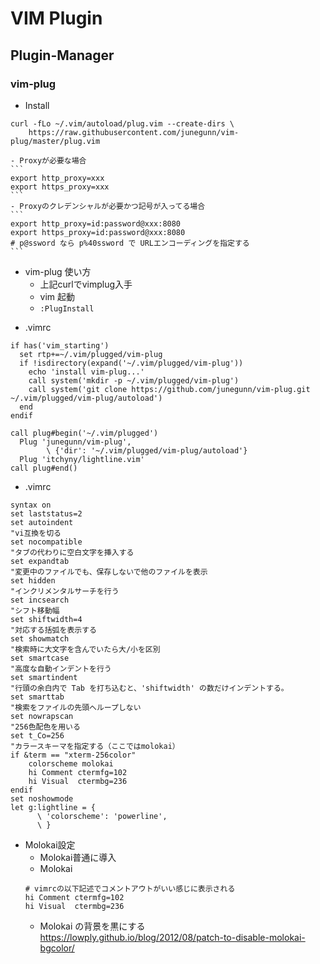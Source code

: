 # VIM Plugin
## Plugin-Manager
### vim-plug
* Install
```
curl -fLo ~/.vim/autoload/plug.vim --create-dirs \
    https://raw.githubusercontent.com/junegunn/vim-plug/master/plug.vim 
```
    - Proxyが必要な場合
    ```
    export http_proxy=xxx
    export https_proxy=xxx
    ```
    - Proxyのクレデンシャルが必要かつ記号が入ってる場合
    ```
    export http_proxy=id:password@xxx:8080
    export https_proxy=id:password@xxx:8080
    # p@ssword なら p%40ssword で URLエンコーディングを指定する
    ```

- vim-plug 使い方
    - 上記curlでvimplug入手
    - vim 起動
    - `:PlugInstall`
* .vimrc
```
if has('vim_starting')
  set rtp+=~/.vim/plugged/vim-plug
  if !isdirectory(expand('~/.vim/plugged/vim-plug'))
    echo 'install vim-plug...'
    call system('mkdir -p ~/.vim/plugged/vim-plug')
    call system('git clone https://github.com/junegunn/vim-plug.git ~/.vim/plugged/vim-plug/autoload')
  end
endif

call plug#begin('~/.vim/plugged')
  Plug 'junegunn/vim-plug',
        \ {'dir': '~/.vim/plugged/vim-plug/autoload'}
  Plug 'itchyny/lightline.vim'
call plug#end()

```
* .vimrc
```
syntax on
set laststatus=2
set autoindent
"vi互換を切る
set nocompatible
"タブの代わりに空白文字を挿入する
set expandtab
"変更中のファイルでも、保存しないで他のファイルを表示
set hidden
"インクリメンタルサーチを行う
set incsearch
"シフト移動幅
set shiftwidth=4
"対応する括弧を表示する
set showmatch
"検索時に大文字を含んでいたら大/小を区別
set smartcase
"高度な自動インデントを行う
set smartindent
"行頭の余白内で Tab を打ち込むと、'shiftwidth' の数だけインデントする。
set smarttab
"検索をファイルの先頭へループしない
set nowrapscan
"256色配色を用いる
set t_Co=256
"カラースキーマを指定する（ここではmolokai）
if &term == "xterm-256color"
    colorscheme molokai
    hi Comment ctermfg=102
    hi Visual  ctermbg=236
endif
set noshowmode
let g:lightline = {
      \ 'colorscheme': 'powerline',
      \ }
```
- Molokai設定
    - Molokai普通に導入
    - Molokai
    ```
    # vimrcの以下記述でコメントアウトがいい感じに表示される
    hi Comment ctermfg=102
    hi Visual  ctermbg=236
    ```
    - Molokai の背景を黒にする
    https://lowply.github.io/blog/2012/08/patch-to-disable-molokai-bgcolor/
